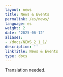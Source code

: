 ```yaml
---
layout: news
title: News & Events
permalink: /es/news/
language: es
weight: 2
date: '2025-06-12'
aliases:
- /docs/NEWS_2_1_1/
description: ''
linkTitle: News & Events
type: docs
---
```


Translation needed.
